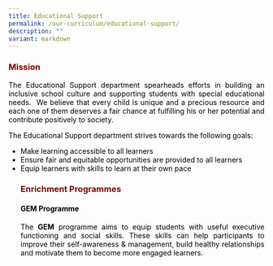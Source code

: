 ```yaml
---
title: Educational Support
permalink: /our-curriculum/educational-support/
description: ""
variant: markdown
---
```

<h3 style="text-align: justify;"><strong><span style="color: #800000;">Mission</span></strong></h3>

<p style="text-align: justify;"><span style="color: #000000;">The Educational Support department spearheads efforts in building an inclusive school culture and supporting students with special educational needs.&nbsp; We believe that every child is unique and a precious resource and each one of them deserves a fair chance at fulfilling his or her potential and contribute positively to society.</span></p>
<p style="text-align: justify;"><span style="color: #000000;">The Educational Support department strives towards the following goals:</span></p>
<ul style="text-align: justify;">
<li><span style="color: #000000;">Make learning accessible to all learners</span></li>
<li><span style="color: #000000;">Ensure fair and equitable opportunities are provided to all learners</span></li>
<li><span style="color: #000000;">Equip learners with skills to learn at their own pace</span></li>
<h3 style="text-align: justify;"><strong><span style="color: #800000;">Enrichment Programmes</span></strong></h3>	
<h4 style="text-align: justify;"><span style="color: #000000;"><strong>GEM Programme</strong></span></h4>
<p style="text-align: justify;"><span style="color: #000000;">The <strong>GEM</strong> programme aims to equip students with useful executive functioning and social skills. These skills can help participants to improve their self-awareness &amp; management, build healthy relationships and motivate them to become more engaged learners.</span></p></ul>